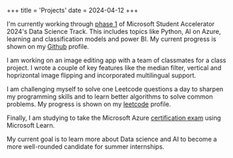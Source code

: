 +++
title = 'Projects'
date = 2024-04-12
+++

I'm currently working through [phase 1] of Microsoft Student Accelerator 2024's Data Science Track. This includes topics like Python, AI on Azure, learning and classification models and power BI. My current progress is shown on my [Github] profile.

I am working on an image editing app with a team of classmates for a class project. I wrote a couple of key features like the median filter, vertical and hoprizontal image flipping and incorporated multilingual support. 

I am challenging myself to solve one Leetcode questions a day to sharpen my programming skills and to learn better algorithms to solve common problems. My progress is shown on my [leetcode] profile.

Finally, I am studying to take the Microsoft Azure [certification exam] using Microsoft Learn.

My current goal is to learn more about Data science and AI to become a more well-rounded candidate for summer internships. 



[phase 1]: https://github.com/NZMSA/2024-Phase-1
[Github]: https://github.com/kvnstv1
[resume]: https://demo.nurlan.co/hugo-vitae/
[email]: satke569@student.otago.ac.nz
[leetcode]: https://leetcode.com/satke569/
[certification exam]: https://learn.microsoft.com/en-us/credentials/certifications/azure-data-fundamentals/?WT.mc_id=Azure_blog-wwl&practice-assessment-type=certification

